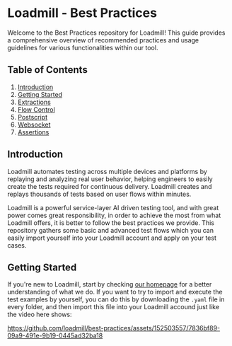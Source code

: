 
# Loadmill - Best Practices

Welcome to the Best Practices repository for Loadmill! This guide provides a comprehensive overview of recommended practices and usage guidelines for various functionalities within our tool.

## Table of Contents

1. [Introduction](#introduction)
2. [Getting Started](#getting-started)
3. [Extractions](./Extractions/README.md)
4. [Flow Control](<./Flow Control/README.md>)
5. [Postscript](./Postscript/README.md)
6. [Websocket](./Websocket/README.md)
7. [Assertions](./Assertions/README.md)

## Introduction

Loadmill automates testing across multiple devices and platforms by replaying and analyzing real user behavior, helping engineers to easily create the tests required for continuous delivery. Loadmill creates and replays thousands of tests based on user flows within minutes.

Loadmill is a powerful service-layer AI driven testing tool, and with great power comes great responsibility, in order to achieve the most from what Loadmill offers, it is better to follow the best practices we provide. This repository gathers some basic and advanced test flows which you can easily import yourself into your Loadmill account and apply on your test cases.

## Getting Started

If you're new to Loadmill, start by checking [our homepage](https://www.loadmill.com/) for a better understanding of what we do.
If you want to try to import and execute the test examples by yourself, you can do this by downloading the `.yaml` file in every folder, and then import this file into your Loadmill accound just like the video here shows:

https://github.com/loadmill/best-practices/assets/152503557/7836bf89-09a9-491e-9b19-0445ad32ba18

